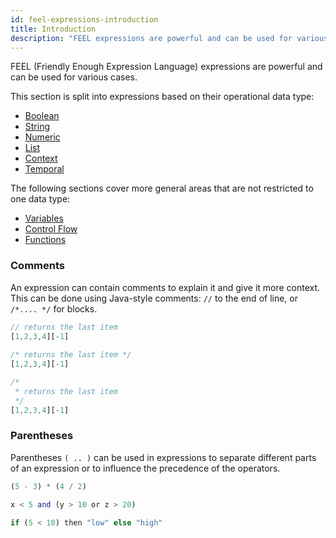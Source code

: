```yaml
---
id: feel-expressions-introduction
title: Introduction
description: "FEEL expressions are powerful and can be used for various cases."
---
```


FEEL (Friendly Enough Expression Language) expressions are powerful and can be used for various cases.

This section is split into expressions based on their operational data type:

* [Boolean](./feel-boolean-expressions.md)
* [String](./feel-string-expressions.md)
* [Numeric](./feel-numeric-expressions.md)
* [List](./feel-list-expressions.md)
* [Context](./feel-context-expressions.md)
* [Temporal](./feel-temporal-expressions.md)

The following sections cover more general areas that are not restricted to one data type:

* [Variables](./feel-variables.md)
* [Control Flow](./feel-control-flow.md)
* [Functions](./feel-functions.md)

### Comments

An expression can contain comments to explain it and give it more context. This can be done using
Java-style comments: `//` to the end of line, or `/*.... */` for blocks.

```js
// returns the last item       
[1,2,3,4][-1]                             
    
/* returns the last item */
[1,2,3,4][-1]

/* 
 * returns the last item 
 */
[1,2,3,4][-1]   
```

### Parentheses

Parentheses `( .. )` can be used in expressions to separate different parts of an
expression or to influence the precedence of the operators.

```js
(5 - 3) * (4 / 2)

x < 5 and (y > 10 or z > 20)

if (5 < 10) then "low" else "high"
```  
